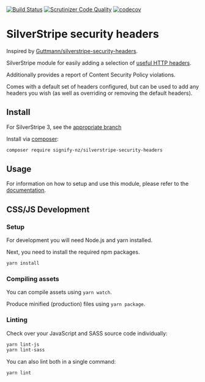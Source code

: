 [![Build Status](https://travis-ci.com/signify-nz/silverstripe-security-headers.svg?branch=master)](https://travis-ci.com/signify-nz/silverstripe-security-headers)
[![Scrutinizer Code Quality](https://scrutinizer-ci.com/g/signify-nz/silverstripe-security-headers/badges/quality-score.png?b=master)](https://scrutinizer-ci.com/g/signify-nz/silverstripe-silverstripe-security-headers/?branch=master)
[![codecov](https://codecov.io/gh/signify-nz/silverstripe-security-headers/branch/master/graph/badge.svg)](https://codecov.io/gh/signify-nz/silverstripe-security-headers)

# SilverStripe security headers

Inspired by [Guttmann/silverstripe-security-headers](https://github.com/guttmann/silverstripe-security-headers).

SilverStripe module for easily adding a selection of [useful HTTP headers](https://wiki.owasp.org/index.php/OWASP_Secure_Headers_Project#tab=Headers).

Additionally provides a report of Content Security Policy violations.

Comes with a default set of headers configured, but can be used to add any headers you wish (as well as overriding or removing the default headers).

## Install

For SilverStripe 3, see the [appropriate branch](https://gitea.signify.nz/gsartorelli/silverstripe-security-headers/src/branch/1)

Install via [composer](https://getcomposer.org):

```bash
composer require signify-nz/silverstripe-security-headers
```

## Usage

For information on how to setup and use this module, please refer to the [documentation](docs/en/00_index.md).

## CSS/JS Development
### Setup
For development you will need Node.js and yarn installed.

Next, you need to install the required npm packages.
```bash
yarn install
```
### Compiling assets
You can compile assets using `yarn watch`.

Produce minified (production) files using `yarn package`.

### Linting
Check over your JavaScript and SASS source code individually:

```bash
yarn lint-js
yarn lint-sass
```

You can also lint both in a single command:
```bash
yarn lint
```

